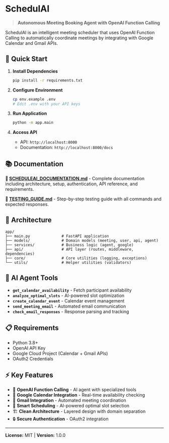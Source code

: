 # SchedulAI

> **Autonomous Meeting Booking Agent with OpenAI Function Calling**

SchedulAI is an intelligent meeting scheduler that uses OpenAI Function Calling to automatically coordinate meetings by integrating with Google Calendar and Gmail APIs.

## 🚀 **Quick Start**

1. **Install Dependencies**
   ```bash
   pip install -r requirements.txt
   ```

2. **Configure Environment**
   ```bash
   cp env.example .env
   # Edit .env with your API keys
   ```

3. **Run Application**
   ```bash
   python -m app.main
   ```

4. **Access API**
   - API: `http://localhost:8000`
   - Documentation: `http://localhost:8000/docs`

## 📚 **Documentation**

**📖 [SCHEDULEAI_DOCUMENTATION.md](./SCHEDULEAI_DOCUMENTATION.md)** - Complete documentation including architecture, setup, authentication, API reference, and requirements.

**🧪 [TESTING_GUIDE.md](./TESTING_GUIDE.md)** - Step-by-step testing guide with all commands and expected responses.

## 🔧 **Architecture**

```
app/
├── main.py              # FastAPI application
├── models/              # Domain models (meeting, user, api, agent)
├── services/            # Business logic (agent, google)
├── api/                 # API layer (routes, middleware, dependencies)
├── core/                # Core utilities (logging, exceptions)
└── utils/               # Helper utilities (validators)
```

## 🤖 **AI Agent Tools**

- **`get_calendar_availability`** - Fetch participant availability
- **`analyze_optimal_slots`** - AI-powered slot optimization  
- **`create_calendar_event`** - Calendar event management
- **`send_meeting_email`** - Automated email communication
- **`check_email_responses`** - Response parsing and tracking

## 📋 **Requirements**

- Python 3.8+
- OpenAI API Key
- Google Cloud Project (Calendar + Gmail APIs)
- OAuth2 Credentials

## ⚡ **Key Features**

- 🤖 **OpenAI Function Calling** - AI agent with specialized tools
- 📅 **Google Calendar Integration** - Real-time availability checking
- 📧 **Gmail Integration** - Automated meeting coordination
- 🎯 **Smart Scheduling** - AI-powered optimal slot selection
- 🏗️ **Clean Architecture** - Layered design with domain separation
- 🔒 **Secure Authentication** - OAuth2 integration

---

**License:** MIT | **Version:** 1.0.0
